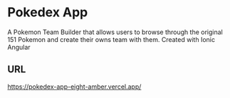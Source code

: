 # Pokedex App
A Pokemon Team Builder that allows users to browse through the original 151 Pokemon and create their owns team with them.
Created with Ionic Angular

## URL
https://pokedex-app-eight-amber.vercel.app/

